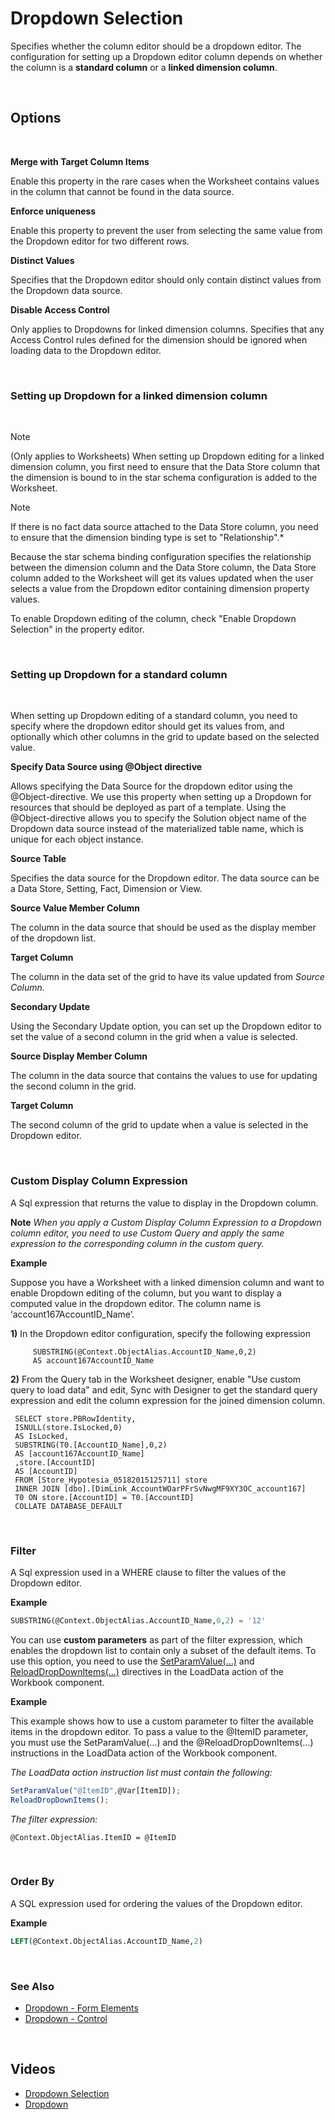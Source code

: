 # Dropdown Selection

Specifies whether the column editor should be a dropdown editor. The configuration for setting up a Dropdown editor column depends on whether the column is a **standard column** or a **linked dimension column**.

<br/>

## Options
<br/>


  **Merge with Target Column Items**

  Enable this property in the rare cases when the Worksheet contains values in the column that cannot be found in the data source.

  **Enforce uniqueness**

  Enable this property to prevent the user from selecting the same value from the Dropdown editor for two different rows.

  **Distinct Values**

  Specifies that the Dropdown editor should only contain distinct values from the Dropdown data source.

  **Disable Access Control**

  Only applies to Dropdowns for linked dimension columns.
  Specifies that any Access Control rules defined for the dimension should be ignored when loading data to the Dropdown editor.



<br/>

### Setting up Dropdown for a linked dimension column

<br/>

> [!NOTE]
> (Only applies to Worksheets)
> When setting up Dropdown editing for a linked dimension column, you first need to ensure that the Data Store column that the  dimension is bound to in the star schema configuration is added to the Worksheet.

>[!NOTE]
>If there is no fact data source attached to the Data Store column, you need to ensure that the dimension binding type is set to "Relationship".*

Because the star schema binding configuration specifies the relationship between the dimension column and the Data Store column, the Data Store column added to the Worksheet will get its values updated when the user selects a value from the Dropdown editor containing dimension property values. 

To enable Dropdown editing of the column, check "Enable Dropdown Selection" in the property editor.


<br/>

### Setting up Dropdown for a standard column

<br/>

When setting up Dropdown editing of a standard column, you need to specify where the dropdown editor should get its values from, and optionally which other columns in the grid to update based on the selected value.

**Specify Data Source using @Object directive**

Allows specifying the Data Source for the dropdown editor using the @Object-directive. We use this property when setting up a Dropdown for resources that should be deployed as part of a template. Using the @Object-directive allows you to specify the Solution object name of the Dropdown data source instead of the materialized table name, which is unique for each object instance.

**Source Table**

Specifies the data source for the Dropdown editor. The data source can be a Data Store, Setting, Fact, Dimension or View.

**Source Value Member Column**

The column in the data source that should be used as the display member of the dropdown list.

**Target Column**

The column in the data set of the grid to have its value updated from *Source Column*.

**Secondary Update**

Using the Secondary Update option, you can set up the Dropdown editor to set the value of a second column in the grid when a value is selected.

**Source Display Member Column**

The column in the data source that contains the values to use for updating the second column in the grid.

**Target Column**

The second column of the grid to update when a value is selected in the Dropdown editor.


<br/>

### Custom Display Column Expression

  A Sql expression that returns the value to display in the Dropdown column.  

**Note** 
*When you apply a Custom Display Column Expression to a Dropdown column editor, you need to use Custom Query and apply the same expression to the corresponding column in the custom query.*



**Example**

Suppose you have a Worksheet with a linked dimension column and want to enable Dropdown editing of the column, but you want to display a computed value in the dropdown editor. The column name is ‘account167AccountID_Name’.

  **1)**	In the Dropdown editor configuration, specify the following expression
          
         SUBSTRING(@Context.ObjectAlias.AccountID_Name,0,2) 
         AS account167AccountID_Name 
  
  **2)**	From the Query tab in the Worksheet designer, enable "Use custom query to load data" and edit, Sync with Designer to get the standard query expression and edit the column expression for the joined dimension column.
  
     SELECT store.PBRowIdentity,  
     ISNULL(store.IsLocked,0)   
     AS IsLocked,  
     SUBSTRING(T0.[AccountID_Name],0,2)  
     AS [account167AccountID_Name]
     ,store.[AccountID]  
     AS [AccountID]  
     FROM [Store_Hypotesia_05182015125711] store  
     INNER JOIN [dbo].[DimLink_AccountWOarPFrSvNwgMF9XY3OC_account167]  
     T0 ON store.[AccountID] = T0.[AccountID]  
     COLLATE DATABASE_DEFAULT 
 


<br/>


### Filter

A Sql expression used in a WHERE clause to filter the values of the Dropdown editor.

**Example**
  
```sql
SUBSTRING(@Context.ObjectAlias.AccountID_Name,0,2) = '12'
```

You can use **custom parameters** as part of the filter expression, which enables the dropdown list to contain only a subset of the default items. To use this option, you need to use the [SetParamValue(…)](../../workbooks/programmingmodel/instructions/setparamvalue.md) and [ReloadDropDownItems(…)]() directives in the LoadData action of the Workbook component.


  **Example**
  
This example shows how to use a custom parameter to filter the available items in the dropdown editor. To pass a value to the @ItemID parameter, you must use the SetParamValue(…) and the @ReloadDropDownItems(…) instructions in the LoadData action of the Workbook component.

*The LoadData action instruction list must contain the following:*  
```javascript
SetParamValue("@ItemID",@Var[ItemID]);  
ReloadDropDownItems();
```

*The filter expression:*  
```
@Context.ObjectAlias.ItemID = @ItemID
```



<br/>


### Order By


  A SQL expression used for ordering the values of the Dropdown editor.

  **Example**
  
  ```sql
  LEFT(@Context.ObjectAlias.AccountID_Name,2)
  ```



<br/>

### See Also
* [Dropdown - Form Elements](../../forms/formelements/dropdown.md)
* [Dropdown - Control](../../forms/formschemas/controls/dropdown.md)


<br/>

## Videos


* [Dropdown Selection](https://profitbasedocs.blob.core.windows.net/videos/Worksheet%20-%20Dropdown%20Selection.mp4)
* [Dropdown](https://profitbasedocs.blob.core.windows.net/videos/Dropdown.mp4)